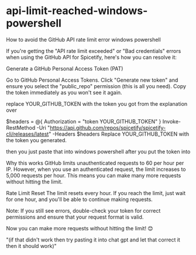 # api-limit-reached-windows-powershell
How to avoid the GitHub API rate limit error windows powershell





If you're getting the "API rate limit exceeded" or "Bad credentials" errors when using the GitHub API for Spicetify, here's how you can resolve it:

Generate a GitHub Personal Access Token (PAT)

Go to GitHub Personal Access Tokens.
Click "Generate new token" and ensure you select the "public_repo" permission (this is all you need).
Copy the token immediately as you won't see it again.

replace YOUR_GITHUB_TOKEN with the token you got from the explanation over

$headers = @{ Authorization = "token YOUR_GITHUB_TOKEN" }
Invoke-RestMethod -Uri "https://api.github.com/repos/spicetify/spicetify-cli/releases/latest" -Headers $headers
Replace YOUR_GITHUB_TOKEN with the token you generated.

then you just paste that into windows powershell after you put the token into

Why this works
GitHub limits unauthenticated requests to 60 per hour per IP. However, when you use an authenticated request, the limit increases to 5,000 requests per hour. This means you can make many more requests without hitting the limit.

Rate Limit Reset
The limit resets every hour. If you reach the limit, just wait for one hour, and you'll be able to continue making requests.

Note: If you still see errors, double-check your token for correct permissions and ensure that your request format is valid.

Now you can make more requests without hitting the limit! 😊


"(if that didn't work then try pasting it into chat gpt and let that correct it then it should work)"
